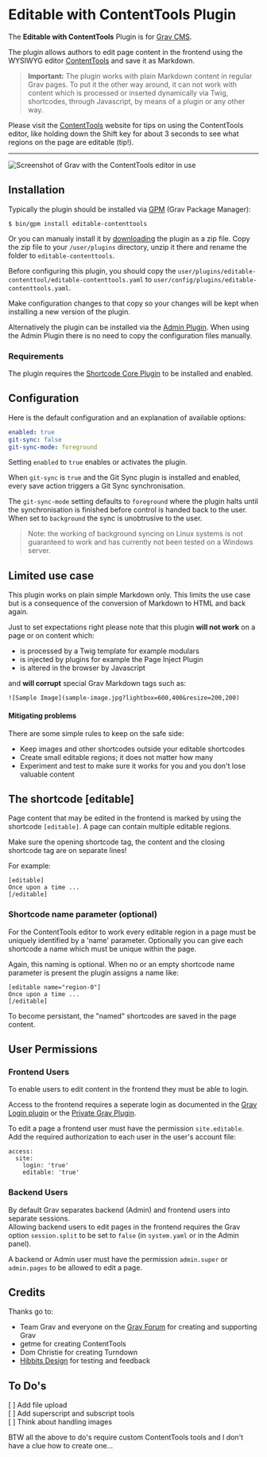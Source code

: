 # Editable with ContentTools Plugin

The **Editable with ContentTools** Plugin is for [Grav CMS](http://github.com/getgrav/grav).

The plugin allows authors to edit page content in the frontend using the WYSIWYG editor [ContentTools](http://getcontenttools.com/) and save it as Markdown.

> **Important:** The plugin works with plain Markdown content in regular Grav pages. To put it the other way around, it can not work with content which is processed or inserted dynamically via Twig, shortcodes, through Javascript, by means of a plugin or any other way.

Please visit the [ContentTools](http://getcontenttools.com/) website for tips on using the ContentTools editor, like holding down the Shift key for about 3 seconds to see what regions on the page are editable (tip!).

***

![Screenshot of Grav with the ContentTools editor in use](https://user-images.githubusercontent.com/9297677/52519784-004ce500-2c61-11e9-9645-a3191c941ac2.png)


## Installation

Typically the plugin should be installed via [GPM](http://learn.getgrav.org/advanced/grav-gpm) (Grav Package Manager):

```
$ bin/gpm install editable-contenttools
```

Or you can manualy install it by [downloading](https://github.com/bleutzinn/grav-plugin-editable-contenttools/archive/master.zip) the plugin as a zip file. Copy the zip file to your `/user/plugins` directory, unzip it there and rename the folder to `editable-contenttools`.

Before configuring this plugin, you should copy the `user/plugins/editable-contenttool/editable-contenttools.yaml` to `user/config/plugins/editable-contenttools.yaml`.

Make configuration changes to that copy so your changes will be kept when installing a new version of the plugin.

Alternatively the plugin can be installed via the [Admin Plugin](http://learn.getgrav.org/admin-panel/plugins). When using the Admin Plugin there is no need to copy the configuration files manually.

### Requirements

The plugin requires the [Shortcode Core Plugin](https://github.com/getgrav/grav-plugin-shortcode-core) to be installed and enabled.

## Configuration

Here is the default configuration and an explanation of available options:

```yaml
enabled: true
git-sync: false
git-sync-mode: foreground
```

Setting `enabled` to `true` enables or activates the plugin.

When `git-sync` is `true` and the Git Sync plugin is installed and enabled, every save action triggers a Git Sync synchronisation.

The `git-sync-mode` setting defaults to `foreground` where the plugin halts until the synchronisation is finished before control is handed back to the user. When set to `background` the sync is unobtrusive to the user.

> Note: the working of background syncing on Linux systems is not guaranteed to work and has currently not been tested on a Windows server.

<a name="limitedusecase"></a>

## Limited use case

This plugin works on plain simple Markdown only. This limits the use case but is a consequence of the conversion of Markdown to HTML and back again.

Just to set expectations right please note that this plugin **will not work** on a page or on content which:

* is processed by a Twig template for example modulars
* is injected by plugins for example the Page Inject Plugin
* is altered in the browser by Javascript

and **will corrupt** special Grav Markdown tags such as:

```
![Sample Image](sample-image.jpg?lightbox=600,400&resize=200,200)
```
#### Mitigating problems

There are some simple rules to keep on the safe side:

* Keep images and other shortcodes outside your editable shortcodes
* Create small editable regions; it does not matter how many
* Experiment and test to make sure it works for you and you don't lose valuable content



## The shortcode [editable]

Page content that may be edited in the frontend is marked by using the shortcode `[editable]`. A page can contain multiple editable regions.

Make sure the opening shortcode tag, the content and the closing shortcode tag are on separate lines!

For example:

```
[editable]
Once upon a time ...
[/editable]
```

### Shortcode name parameter (optional)

For the ContentTools editor to work every editable region in a page must be uniquely identified by a 'name' parameter. Optionally you can give each shortcode a name which must be unique within the page.

Again, this naming is optional. When no or an empty shortcode name parameter is present the plugin assigns a name like:

``````
[editable name="region-0"]
Once upon a time ...
[/editable]
``````

To become persistant, the "named" shortcodes are saved in the page content.



## User Permissions

### Frontend Users

To enable users to edit content in the frontend they must be able to login. 

Access to the frontend requires a seperate login as documented in the [Grav Login plugin](https://github.com/getgrav/grav-plugin-login) or the [Private Grav Plugin](https://github.com/Diyzzuf/grav-plugin-private).

To edit a page a frontend user must have the permission `site.editable`. Add the required authorization to each user in the user's account file:

```
access:
  site:
    login: 'true'
    editable: 'true'
```

### Backend Users

By default Grav separates backend (Admin) and frontend users into separate sessions.   
Allowing backend users to edit pages in the frontend requires the Grav option `session.split` to be set to `false` (in `system.yaml` or in the Admin panel).

A backend or Admin user must have the permission `admin.super` or `admin.pages` to be allowed to edit a page.



## Credits

Thanks go to:

- Team Grav and everyone on the [Grav Forum](https://getgrav.org/forum) for creating and supporting Grav
- getme for creating ContentTools
- Dom Christie for creating Turndown
- [Hibbits Design](https://hibbittsdesign.org/) for testing and feedback



## To Do's

<a name="todos"></a>

[ ] Add file upload   
[ ] Add superscript and subscript tools   
[ ] Think about handling images   

BTW all the above to do's require custom ContentTools tools and I don't have a clue how to create one...


